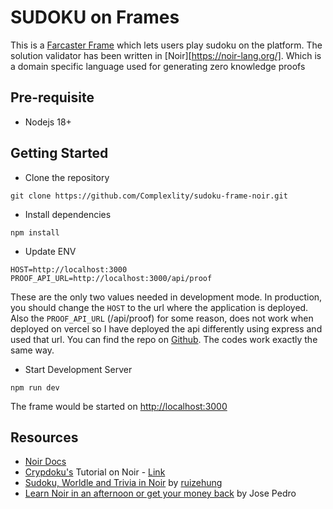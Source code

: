 # SUDOKU on Frames
This is a [Farcaster Frame](https://docs.farcaster.xyz/reference/frames/spec) which lets users play sudoku on the platform.
The solution validator has been written in [Noir][https://noir-lang.org/]. Which is a domain specific language used for generating zero knowledge proofs

## Pre-requisite
- Nodejs 18+

## Getting Started

- Clone the repository
```
git clone https://github.com/Complexlity/sudoku-frame-noir.git
```

- Install dependencies
```
npm install
```

- Update ENV

```.env
HOST=http://localhost:3000
PROOF_API_URL=http://localhost:3000/api/proof
```

These are the only two values needed in development mode. In production, you should change the `HOST` to the url where the application is deployed.
Also the `PROOF_API_URL` (/api/proof) for some reason, does not work when deployed on vercel so I have deployed the api differently using express and used that url.
You can find the repo on [Github](https://github.com/Complexlity/express-noir). The codes work exactly the same way.

- Start Development Server

```
npm run dev
```

The frame would be started on [http://localhost:3000](http://localhost:3000)

## Resources
- [Noir Docs](https://noir-lang.org/docs/)
- [Crypdoku's](https://github.com/guipublic/crypdoku) Tutorial on Noir - [Link](https://drive.google.com/file/d/1D4XCdiIZVjUW1JHDoMW3pG-15mgjMm9E/)
- [Sudoku, Worldle and Trivia in Noir](https://github.com/ruizehung/Zero-Knowledge-Sudoku-Wordle-Trivia) by [ruizehung](https://github.com/ruizehung/)
- [Learn Noir in an afternoon or get your money back](https://www.youtube.com/watch?v=rEVPui0_rig&t=3020s) by Jose Pedro

